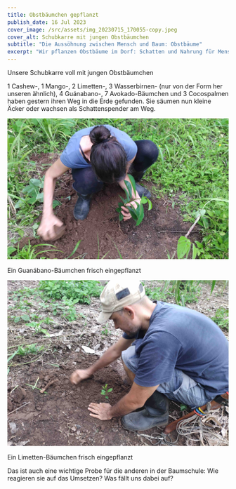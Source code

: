```yaml
---
title: Obstbäumchen gepflanzt
publish_date: 16 Jul 2023
cover_image: /src/assets/img_20230715_170055-copy.jpeg
cover_alt: Schubkarre mit jungen Obstbäumchen
subtitle: "Die Aussöhnung zwischen Mensch und Baum: Obstbäume"
excerpt: "Wir pflanzen Obstbäume im Dorf: Schatten und Nahrung für Mensch und Tier"
---
```


Unsere Schubkarre voll mit jungen Obstbäumchen

1 Cashew-, 1 Mango-, 2 Limetten-, 3 Wasserbirnen- (nur von der Form her unseren ähnlich), 4 Guánabano-, 7 Avokado-Bäumchen und 3 Cocospalmen haben gestern ihren Weg in die Erde gefunden. Sie säumen nun kleine Äcker oder wachsen als Schattenspender am Weg.

![Guanábano-Bäumchen pflanzen](/src/assets/img_20230715_180143-copy.jpeg "Ein Guanábano-Bäumchen frisch eingepflanzt")

Ein Guanábano-Bäumchen frisch eingepflanzt

![Limetten-Bäumchen pflanzen](/src/assets/img_20230715_174541-copy.jpeg "Ein Limetten-Bäumchen frisch eingepflanzt")

Ein Limetten-Bäumchen frisch eingepflanzt

Das ist auch eine wichtige Probe für die anderen in der Baumschule: Wie reagieren sie auf das Umsetzen? Was fällt uns dabei auf?
